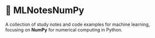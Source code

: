 # 🧠 MLNotesNumPy

A collection of study notes and code examples for machine learning, focusing on **NumPy** for numerical computing in Python.

